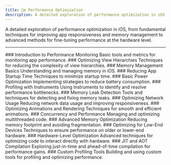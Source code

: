 ```yaml
---
title: 🚀⚙️ Performance Optimization
description: A detailed exploration of performance optimization in iOS, from fundamental techniques for improving app responsiveness and memory management to advanced methods for fine-tuning performance at the hardware level.
---
```

A detailed exploration of performance optimization in iOS, from fundamental techniques for improving app responsiveness and memory management to advanced methods for fine-tuning performance at the hardware level.

---

<Timeline horizontal>

<TimelineItem url='#' level='beginner' align='right'>
### Introduction to Performance Monitoring
Basic tools and metrics for monitoring app performance.
</TimelineItem>

<TimelineItem url='#' level='beginner' align='left'>
### Optimizing View Hierarchies
Techniques for reducing the complexity of view hierarchies.
</TimelineItem>

<TimelineItem url='#' level='beginner' align='right'>
### Memory Management Basics
Understanding and managing memory in iOS.
</TimelineItem>

<TimelineItem url='#' level='beginner' align='left'>
### Reducing App Startup Time
Techniques to minimize startup time.
</TimelineItem>

<TimelineItem url='#' level='beginner' align='right'>
### Basic Power Optimization
Implementing strategies to reduce battery consumption.
</TimelineItem>

<TimelineItem url='#' level='intermediate' align='left'>
### Profiling with Instruments
Using Instruments to identify and resolve performance bottlenecks.
</TimelineItem>

<TimelineItem url='#' level='intermediate' align='right'>
### Memory Leak Detection
Tools and techniques for detecting and fixing memory leaks.
</TimelineItem>

<TimelineItem url='#' level='intermediate' align='left'>
### Optimizing Network Usage
Reducing network data usage and improving responsiveness.
</TimelineItem>

<TimelineItem url='#' level='intermediate' align='right'>
### Optimizing Animations and Rendering
Techniques for smooth and efficient animations.
</TimelineItem>

<TimelineItem url='#' level='advanced' align='left'>
### Concurrency and Performance
Managing and optimizing multithreaded code.
</TimelineItem>

<TimelineItem url='#' level='advanced' align='right'>
### Advanced Memory Optimization
Reducing memory footprint and avoiding fragmentation.
</TimelineItem>

<TimelineItem url='#' level='advanced' align='left'>
### Optimizing for Low-End Devices
Techniques to ensure performance on older or lower-end hardware.
</TimelineItem>

<TimelineItem url='#' level='advanced-pro' align='right'>
### Hardware-Level Optimization
Advanced techniques for optimizing code to interact directly with hardware.
</TimelineItem>

<TimelineItem url='#' level='advanced-pro' align='left'>
### JIT and AOT Compilation
Exploring just-in-time and ahead-of-time compilation for performance gains.
</TimelineItem>

<TimelineItem url='#' level='advanced-pro' align='right'>
### Custom Profiling Tools
Building and using custom tools for profiling and optimizing performance.
</TimelineItem>

</Timeline>

